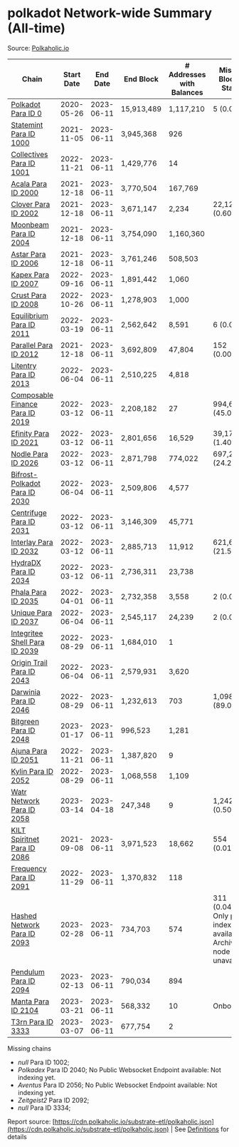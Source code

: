 # polkadot Network-wide Summary (All-time)

Source: [Polkaholic.io](https://polkaholic.io)


| Chain            | Start Date | End Date | End Block | # Addresses with Balances | Missing Blocks / Status |
| ---------------- | ---------- | ---------| --------- | ------------------------- | ----------------------- |
| [Polkadot Para ID 0](/polkadot/0-polkadot) | 2020-05-26 | 2023-06-11 | 15,913,489 |  1,117,210 | 5 (0.00%)  |
| [Statemint Para ID 1000](/polkadot/1000-statemint) | 2021-11-05 | 2023-06-11 | 3,945,368 |  926 |    |
| [Collectives Para ID 1001](/polkadot/1001-collectives) | 2022-11-21 | 2023-06-11 | 1,429,776 |  14 |    |
| [Acala Para ID 2000](/polkadot/2000-acala) | 2021-12-18 | 2023-06-11 | 3,770,504 |  167,769 |    |
| [Clover Para ID 2002](/polkadot/2002-clover) | 2021-12-18 | 2023-06-11 | 3,671,147 |  2,234 | 22,127 (0.60%)  |
| [Moonbeam Para ID 2004](/polkadot/2004-moonbeam) | 2021-12-18 | 2023-06-11 | 3,754,090 |  1,160,360 |    |
| [Astar Para ID 2006](/polkadot/2006-astar) | 2021-12-18 | 2023-06-11 | 3,761,246 |  508,503 |    |
| [Kapex Para ID 2007](/polkadot/2007-kapex) | 2022-09-16 | 2023-06-11 | 1,891,442 |  1,060 |    |
| [Crust Para ID 2008](/polkadot/2008-crust) | 2022-10-26 | 2023-06-11 | 1,278,903 |  1,000 |    |
| [Equilibrium Para ID 2011](/polkadot/2011-equilibrium) | 2022-03-19 | 2023-06-11 | 2,562,642 |  8,591 | 6 (0.00%)  |
| [Parallel Para ID 2012](/polkadot/2012-parallel) | 2021-12-18 | 2023-06-11 | 3,692,809 |  47,804 | 152 (0.00%)  |
| [Litentry Para ID 2013](/polkadot/2013-litentry) | 2022-06-04 | 2023-06-11 | 2,510,225 |  4,818 |    |
| [Composable Finance Para ID 2019](/polkadot/2019-composable) | 2022-03-12 | 2023-06-11 | 2,208,182 |  27 | 994,669 (45.04%)  |
| [Efinity Para ID 2021](/polkadot/2021-efinity) | 2022-03-12 | 2023-06-11 | 2,801,656 |  16,529 | 39,174 (1.40%)  |
| [Nodle Para ID 2026](/polkadot/2026-nodle) | 2022-03-12 | 2023-06-11 | 2,871,798 |  774,022 | 697,249 (24.28%)  |
| [Bifrost-Polkadot Para ID 2030](/polkadot/2030-bifrost-dot) | 2022-06-04 | 2023-06-11 | 2,509,806 |  4,577 |    |
| [Centrifuge Para ID 2031](/polkadot/2031-centrifuge) | 2022-03-12 | 2023-06-11 | 3,146,309 |  45,771 |    |
| [Interlay Para ID 2032](/polkadot/2032-interlay) | 2022-03-12 | 2023-06-11 | 2,885,713 |  11,912 | 621,626 (21.54%)  |
| [HydraDX Para ID 2034](/polkadot/2034-hydradx) | 2022-03-12 | 2023-06-11 | 2,736,311 |  23,738 |    |
| [Phala Para ID 2035](/polkadot/2035-phala) | 2022-04-01 | 2023-06-11 | 2,732,358 |  3,558 | 2 (0.00%)  |
| [Unique Para ID 2037](/polkadot/2037-unique) | 2022-06-04 | 2023-06-11 | 2,545,117 |  24,239 | 2 (0.00%)  |
| [Integritee Shell Para ID 2039](/polkadot/2039-integritee-shell) | 2022-08-29 | 2023-06-11 | 1,684,010 |  1 |    |
| [Origin Trail Para ID 2043](/polkadot/2043-origintrail) | 2022-06-04 | 2023-06-11 | 2,579,931 |  3,620 |    |
| [Darwinia Para ID 2046](/polkadot/2046-darwinia) | 2022-08-29 | 2023-06-11 | 1,232,613 |  703 | 1,098,159 (89.09%)  |
| [Bitgreen Para ID 2048](/polkadot/2048-bitgreen) | 2023-01-17 | 2023-06-11 | 996,523 |  1,281 |    |
| [Ajuna Para ID 2051](/polkadot/2051-ajuna) | 2022-11-21 | 2023-06-11 | 1,387,820 |  9 |    |
| [Kylin Para ID 2052](/polkadot/2052-kylin) | 2022-08-29 | 2023-06-11 | 1,068,558 |  1,109 |    |
| [Watr Network Para ID 2058](/polkadot/2058-watr) | 2023-03-14 | 2023-04-18 | 247,348 |  9 | 1,242 (0.50%)  |
| [KILT Spiritnet Para ID 2086](/polkadot/2086-kilt) | 2021-09-08 | 2023-06-11 | 3,971,523 |  18,662 | 554 (0.01%)  |
| [Frequency Para ID 2091](/polkadot/2091-frequency) | 2022-11-29 | 2023-06-11 | 1,370,832 |  118 |    |
| [Hashed Network Para ID 2093](/polkadot/2093-hashed) | 2023-02-28 | 2023-06-11 | 734,703 |  574 | 311 (0.04%) Only partial index available: Archive node unavailable |
| [Pendulum Para ID 2094](/polkadot/2094-pendulum) | 2023-02-13 | 2023-06-11 | 790,034 |  894 |    |
| [Manta Para ID 2104](/polkadot/2104-manta) | 2023-03-21 | 2023-06-11 | 568,332 |  10 |   Onboarding |
| [T3rn Para ID 3333](/polkadot/3333-t3rn) | 2023-03-07 | 2023-06-11 | 677,754 |  2 |    |

Missing chains


* *null* Para ID 1002; 
* *Polkadex* Para ID 2040; No Public Websocket Endpoint available: Not indexing yet.
* *Aventus* Para ID 2056; No Public Websocket Endpoint available: Not indexing yet.
* *Zeitgeist2* Para ID 2092; 
* *null* Para ID 3334; 

Report source: [https://cdn.polkaholic.io/substrate-etl/polkaholic.json](https://cdn.polkaholic.io/substrate-etl/polkaholic.json) | See [Definitions](/DEFINITIONS.md) for details

